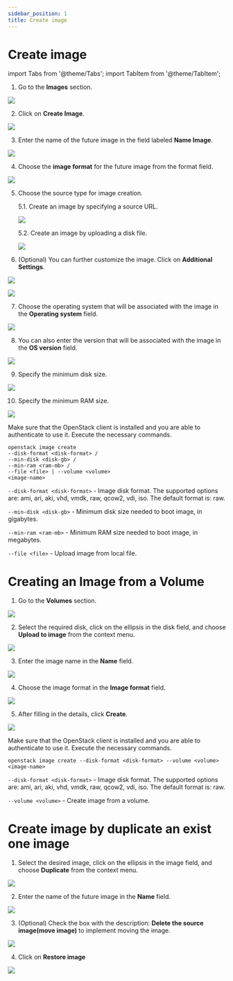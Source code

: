 ```yaml
---
sidebar_position: 1
title: Create image
---
```


# Create image

import Tabs from '@theme/Tabs';
import TabItem from '@theme/TabItem';

<Tabs>
   <TabItem value="personal-area" label="Personal Area" default>

1. Go to the **Images** section.

![](../img/images/2.png)

2. Click on **Create Image**.

![](../img/images/1.png)

3. Enter the name of the future image in the field labeled **Name Image**.

![](../img/images/3.png)

4. Choose the **image format** for the future image from the format field.

![](../img/images/4.png)

5. Choose the source type for image creation.

    5.1. Create an image by specifying a source URL.

    ![](../img/images/5.png)
    
    5.2. Create an image by uploading a disk file.
    
    ![](../img/images/6.png)

6. (Optional) You can further customize the image. Click on **Additional Settings**.

![](../img/images/7.png)

![](../img/images/8.png)

7. Choose the operating system that will be associated with the image in the **Operating system** field.

![](../img/images/9.png)

8. You can also enter the version that will be associated with the image in the **OS version** field.

![](../img/images/10.png)

9. Specify the minimum disk size.

![](../img/images/11.png)

10. Specify the minimum RAM size.

![](../img/images/12.png)

   </TabItem>
   <TabItem value="openstack" label="Openstack CLI">

   Make sure that the OpenStack client is installed and you are able to authenticate to use it. Execute the necessary commands.

   ```
   openstack image create
   --disk-format <disk-format> /
   --min-disk <disk-gb> /
   --min-ram <ram-mb> /
   --file <file> | --volume <volume>
   <image-name>
   ```

   `--disk-format <disk-format>` - Image disk format. The supported options are: ami, ari, aki, vhd, vmdk, raw, qcow2, vdi, iso. The default format is: raw.

   `--min-disk <disk-gb>` - Minimum disk size needed to boot image, in gigabytes.

   `--min-ram <ram-mb>` - Minimum RAM size needed to boot image, in megabytes.

   `--file <file>` - Upload image from local file.

   </TabItem>
</Tabs>

# Creating an Image from a **Volume**

<Tabs>
<TabItem value="personal-area" label="Personal Area" default>

1. Go to the **Volumes** section.

![](../img/volumes/i-vol1.png)

2. Select the required disk, click on the ellipsis in the disk field, and choose **Upload to image** from the context menu.

![](../img/images/13.png)

3. Enter the image name in the **Name** field.

![](../img/images/14.png)

4. Choose the image format in the **Image format** field.

![](../img/images/15.png)

5. After filling in the details, click **Create**.

![](../img/images/16.png)

</TabItem>
 <TabItem value="openstack" label="Openstack CLI">

Make sure that the OpenStack client is installed and you are able to authenticate to use it. Execute the necessary commands.

   
```
openstack image create --disk-format <disk-format> --volume <volume> <image-name>
```

`--disk-format <disk-format>` - Image disk format. The supported options are: ami, ari, aki, vhd, vmdk, raw, qcow2, vdi, iso. The default format is: raw.

`--volume <volume>` - Create image from a volume.

</TabItem>
</Tabs>


# Create image by duplicate an exist one image

1. Select the desired image, click on the ellipsis in the image field, and choose **Duplicate** from the context menu.

![](../img/images/17.png)

2. Enter the name of the future image in the **Name** field.

![](../img/images/18.png)

3. (Optional) Check the box with the description: **Delete the source image(move image)** to implement moving the image.

![](../img/images/19.png)

4. Click on **Restore image**

![](../img/images/20.png)
